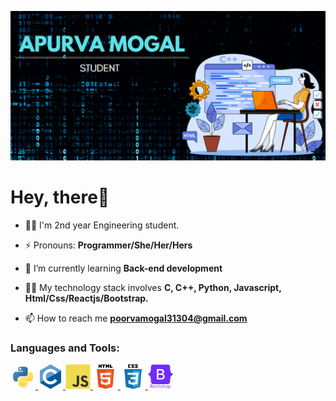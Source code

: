 ![logo](https://github.com/APURVAMOGAL24/APURVAMOGAL24/blob/main/Background.png)

<h1 align="left">Hey, there👋</h1>




</p>

-  👩‍🎓  I'm 2nd year Engineering student.
- ⚡ Pronouns: **Programmer/She/Her/Hers**

- 🌱 I’m currently learning **Back-end development**

- 👨‍💻 My technology stack involves **C, C++, Python, Javascript, Html/Css/Reactjs/Bootstrap.**

- 📫 How to reach me **poorvamogal31304@gmail.com**




<p align="left">
</p>

<h3 align="left">Languages and Tools:</h3>
<p align="left">  
  <a href="https://www.python.org" target="_blank" rel="noreferrer"> <img src="https://raw.githubusercontent.com/devicons/devicon/master/icons/python/python-original.svg" alt="python" width="40" height="40"/> </a>
  <a href="https://www.cprogramming.com/" target="_blank" rel="noreferrer"> <img src="https://raw.githubusercontent.com/devicons/devicon/master/icons/c/c-original.svg" alt="c" width="40" height="40"/> </a> 
  <a href="https://developer.mozilla.org/en-US/docs/Web/JavaScript" target="_blank" rel="noreferrer"> <img src="https://raw.githubusercontent.com/devicons/devicon/master/icons/javascript/javascript-original.svg" alt="javascript" width="40" height="40"/> </a>
  <a href="https://www.w3.org/html/" target="_blank" rel="noreferrer"> <img src="https://raw.githubusercontent.com/devicons/devicon/master/icons/html5/html5-original-wordmark.svg" alt="html5" width="40" height="40"/> </a> 
  <a href="https://www.w3schools.com/css/" target="_blank" rel="noreferrer"> <img src="https://raw.githubusercontent.com/devicons/devicon/master/icons/css3/css3-original-wordmark.svg" alt="css3" width="40" height="40"/> </a>
  <a href="https://getbootstrap.com" target="_blank" rel="noreferrer"> <img src="https://raw.githubusercontent.com/devicons/devicon/master/icons/bootstrap/bootstrap-plain-wordmark.svg" alt="bootstrap" width="40" height="40"/></a> 
</p>
